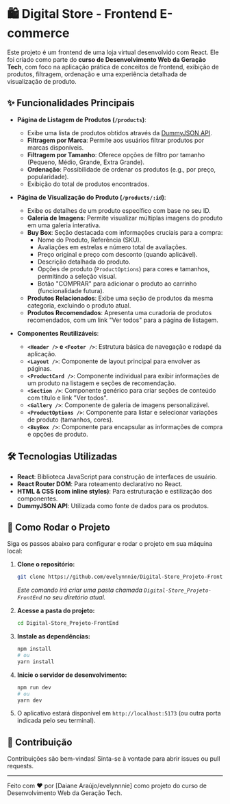 # 🛍️ Digital Store - Frontend E-commerce

Este projeto é um frontend de uma loja virtual desenvolvido com React. Ele foi criado como parte do **curso de Desenvolvimento Web da Geração Tech**, com foco na aplicação prática de conceitos de frontend, exibição de produtos, filtragem, ordenação e uma experiência detalhada de visualização de produto.

## ✨ Funcionalidades Principais

* **Página de Listagem de Produtos (`/products`)**:
    * Exibe uma lista de produtos obtidos através da [DummyJSON API](https://dummyjson.com/).
    * **Filtragem por Marca**: Permite aos usuários filtrar produtos por marcas disponíveis.
    * **Filtragem por Tamanho**: Oferece opções de filtro por tamanho (Pequeno, Médio, Grande, Extra Grande).
    * **Ordenação**: Possibilidade de ordenar os produtos (e.g., por preço, popularidade).
    * Exibição do total de produtos encontrados.

* **Página de Visualização do Produto (`/products/:id`)**:
    * Exibe os detalhes de um produto específico com base no seu ID.
    * **Galeria de Imagens**: Permite visualizar múltiplas imagens do produto em uma galeria interativa.
    * **Buy Box**: Seção destacada com informações cruciais para a compra:
        * Nome do Produto, Referência (SKU).
        * Avaliações em estrelas e número total de avaliações.
        * Preço original e preço com desconto (quando aplicável).
        * Descrição detalhada do produto.
        * Opções de produto (`ProductOptions`) para cores e tamanhos, permitindo a seleção visual.
        * Botão "COMPRAR" para adicionar o produto ao carrinho (funcionalidade futura).
    * **Produtos Relacionados**: Exibe uma seção de produtos da mesma categoria, excluindo o produto atual.
    * **Produtos Recomendados**: Apresenta uma curadoria de produtos recomendados, com um link "Ver todos" para a página de listagem.

* **Componentes Reutilizáveis**:
    * **`<Header />` e `<Footer />`**: Estrutura básica de navegação e rodapé da aplicação.
    * **`<Layout />`**: Componente de layout principal para envolver as páginas.
    * **`<ProductCard />`**: Componente individual para exibir informações de um produto na listagem e seções de recomendação.
    * **`<Section />`**: Componente genérico para criar seções de conteúdo com título e link "Ver todos".
    * **`<Gallery />`**: Componente de galeria de imagens personalizável.
    * **`<ProductOptions />`**: Componente para listar e selecionar variações de produto (tamanhos, cores).
    * **`<BuyBox />`**: Componente para encapsular as informações de compra e opções de produto.

## 🛠️ Tecnologias Utilizadas

* **React**: Biblioteca JavaScript para construção de interfaces de usuário.
* **React Router DOM**: Para roteamento declarativo no React.
* **HTML & CSS (com inline styles)**: Para estruturação e estilização dos componentes.
* **DummyJSON API**: Utilizada como fonte de dados para os produtos.

## 🚀 Como Rodar o Projeto

Siga os passos abaixo para configurar e rodar o projeto em sua máquina local:

1.  **Clone o repositório:**
    ```bash
    git clone https://github.com/evelynnnie/Digital-Store_Projeto-FrontEnd.git
    ```
    *Este comando irá criar uma pasta chamada `Digital-Store_Projeto-FrontEnd` no seu diretório atual.*

2.  **Acesse a pasta do projeto:**
    ```bash
    cd Digital-Store_Projeto-FrontEnd
    ```

3.  **Instale as dependências:**
    ```bash
    npm install
    # ou
    yarn install
    ```

4.  **Inicie o servidor de desenvolvimento:**
    ```bash
    npm run dev
    # ou
    yarn dev
    ```

5.  O aplicativo estará disponível em `http://localhost:5173` (ou outra porta indicada pelo seu terminal).          

## 🤝 Contribuição

Contribuições são bem-vindas! Sinta-se à vontade para abrir issues ou pull requests.

---
Feito com ❤️ por [Daiane Araújo/evelynnnie] como projeto do curso de Desenvolvimento Web da Geração Tech.
